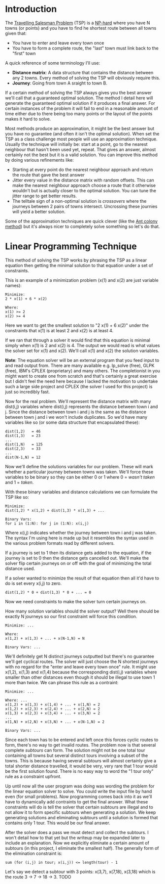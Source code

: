 # Introduction

The [Travelling Salesman Problem](http://en.wikipedia.org/wiki/Travelling_salesman_problem) (TSP) is a [NP-hard](http://www.quora.com/What-are-P-NP-NP-complete-and-NP-hard) where you have N towns (or points) and you have to find he shortest route between all towns given that:

*   You have to enter and leave every town once
*   You have to form a complete route, the "last" town must link back to the "first" town

A quick reference of some terminology I'll use:
*   **Distance matrix**: A data structure that contains the distance between any 2 towns. Every method of solving the TSP will obviously require this.
*   **Journey**: Going from town A sraight to town B.

If a certain method of solving the TSP always gives you the best answer we'll call that a guaranteed optimal solution. The method I detail here will generate the guaranteed optimal solution if it produces a final answer. For certain instances of the problem it will fail to end in a reasonable amount of time either due to there being too many points or the layout of the points makes it hard to solve.

Most methods produce an approximation, it might be the best answer but you have no guarantee (and often it isn't the optimal solution). When set the TSP as a class challenge most people will use an approximation technique. Usually the technique will initially be: start at a point, go to the nearest neighbour that hasn't been used yet, repeat. That gives an answer, almost certainly not the best but it is a valid solution. You can improve this method by doing various refinements like:

*   Starting at every point do the nearest neighbour approach and return the route that gave the best answer
*   Jitter every value in the distance matrix with random offsets. This can make the nearest neighbour approach choose a route that it otherwise wouldn't but is actually closer to the optimal solution. You can tune the jitter range to get better results.
*   The telltale sign of a non-optimal solution is *crossovers* where the journeys between 2 pairs of towns intersect. Uncrossing these journies will yield a better solution.

Some of the approximation techniques are quick clever (like the [Ant colony method](http://en.wikipedia.org/wiki/Travelling_salesman_problem#Ant_colony_optimization)) but it's always nicer to completely solve something so let's do that.

# Linear Programming Technique

This method of solving the TSP works by phrasing the TSP as a linear equation then getting the minimal solution to that equation under a set of constraints.

This is an example of a minimization problem (x(1) and x(2) are just variable names):  
    
    Minimize:
    2 * x(1) + 6 * x(2)
    
    Where:
    x(1) >= 2
    x(2) >= 4

Here we want to get the smallest solution to "2 x(1) + 6 x(2)" under the constraints that x(1) is at least 2 and x(2) is at least 4.

If we ran that through a solver it would find that this equation is minimal simply when x(1) is 2 and x(2) is 4. The output we would read is what values the solver set for x(1) and x(2). We'll call x(1) and x(2) the solution variables.

**Note**: The equation solver will be an external program that you feed input to and read output from. There are many available e.g. lp_solve (free), GLPK (free), IBM's CPLEX (proprietary) and many others. The completionist in you might want to create one from scratch and that's certainly a great exercise but I didn't feel the need here because I lacked the motivation to undertake such a large side project and CPLEX (the solver I used for this project) is just so incredibly fast.

Now for the real problem. We'll represent the distance matrix with many dist(i,j) variables where dist(i,j) represents the distance between town i and j. Since the distance between town i and j is the same as the distance between town j and i we won't include duplicates. So we'd have many variables like so (or some data structure that encapsulated these):

    dist(1,2)   = 46
    dist(1,3)   = 23
    ...
    dist(1,N)   = 125
    dist(2,3)   = 33
    ...
    dist(N-1,N) = 12

Now we'll define the solutions variables for our problem. These will mark whether a particular journey between towns was taken. We'll force these variables to be binary so they can be either 0 or 1 where 0 = *wasn't taken* and 1 = *taken*.

With these binary variables and distance calculations we can formulate the TSP like so:

    Minimize:
    dist(1,2) * x(1,2) + dist(1,3) * x(1,3) + ...
    
    Binary Vars:
    for i in (1:N): for j in (1:N): x(i,j)

Where x(i,j) indicates whether the journey between town i and j was taken. The syntax I'm using here is made up but it resembles the syntax used in the various problem formats read by different solvers.

If a journey is set to 1 then its distance gets added to the equation, if the journey is set to 0 then the distance gets cancelled out. We'll make the solver flip certain journeys on or off with the goal of minimizing the total distance used.

If a solver wanted to minimize the result of that equation then all it'd have to do is set every x(i,j) to zero.

    dist(1,2) * 0 + dist(1,3) * 0 + ... = 0

Now we need constraints to make the solver turn certain journeys on.

How many solution variables should the solver output? Well there should be exactly N journeys so our first constraint will force this condition.

    Minimize: ...
    
    Where:
    x(1,2) + x(1,3) + ... + x(N-1,N) = N
    
    Binary Vars: ...

We'll definitely get N distinct journeys outputted but there's no guarantee we'll get cyclical routes. The solver will just choose the N shortest journeys with no regard for the "enter and leave every town once" rule. It might use x(1,2), x(1,3) and x(1,4) because the corresponding dist(i,j) variables where smaller than other distances even though it should be illegal to use town 1 more than twice. We can phrase this rule as a contraint:

    Minimize: ...
    
    Where: ...
    x(1,2) + x(1,3) + x(1,4) + ... + x(1,N) = 2
    x(1,2) + x(2,3) + x(2,4) + ... + x(2,N) = 2
    x(1,3) + x(2,3) + x(3,4) + ... + x(3,N) = 2
    ...
    x(1,N) + x(2,N) + x(3,N) + ... + x(N-1,N) = 2
    
    Binary Vars: ...

Since each town has to be entered and left once this forces cyclic routes to form, there's no way to get invalid routes. The problem now is that several complete *subtours* can form. The solution might not be one total tour containing all towns but several distinct tours involving a subset of the towns. This is because having several subtours will almost certainly give a total shorter distance travelled, it would be very, very rare that 1 tour would be the first solution found. There is no easy way to word the "1 tour only" rule as a constraint upfront.

Up until now all the user program was doing was wording the problem for the linear equation solver to solve. You could write the input file by hand even (for small problems). Now programming comes back into it as we'll have to dynamically add contraints to get the final answer. What these constraints will do is tell the solver that certain subtours are illegal and to not allow it to form specific subtours when generating a solution. We keep generating solutions and eliminating subtours until a solution is formed that contains only 1 tour. This would be our final answer.

After the solver does a pass we must detect and collect the subtours. I won't detail how to that yet but the writeup may be expanded later to include an explanation. Now we explicitly eliminate a certain amount of subtours (in this project, I eliminate the smallest half). The generally form of the elimination constraint is:

    sum (for (i,j) in tour; x(i,j)) <= length(tour) - 1

Let's say we detect a subtour with 3 points: x(3,7), x(7,18), x(3,18) which is the route 3 -> 7 -> 18 -> 3. TODO
